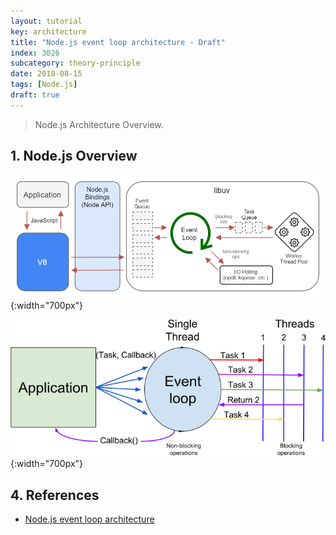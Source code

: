 ```yaml
---
layout: tutorial
key: architecture
title: "Node.js event loop architecture - Draft"
index: 3026
subcategory: theory-principle
date: 2018-08-15
tags: [Node.js]
draft: true
---
```


> Node.js Architecture Overview.

## 1. Node.js Overview
![image](/assets/images/architecture/3026/nodejs-architecture.png){:width="700px"}

![image](/assets/images/architecture/3026/nodejs-event-loop.png){:width="700px"}


## 4. References
* [Node.js event loop architecture](https://medium.com/preezma/node-js-event-loop-architecture-go-deeper-node-core-c96b4cec7aa4)
